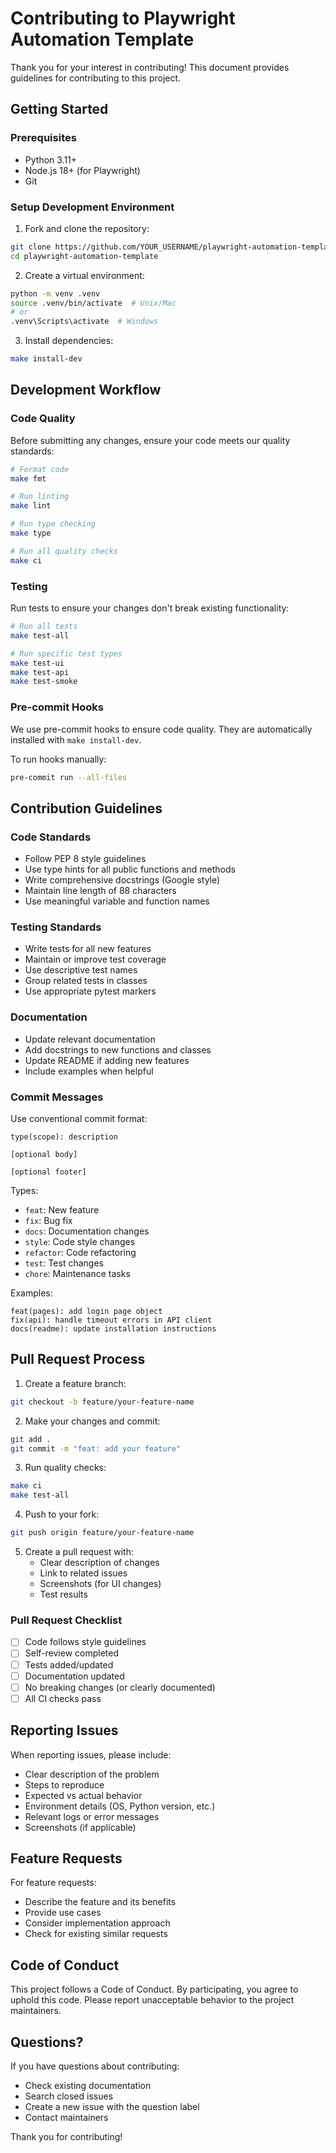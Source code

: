 # Contributing to Playwright Automation Template

Thank you for your interest in contributing! This document provides guidelines for contributing to this project.

## Getting Started

### Prerequisites
- Python 3.11+
- Node.js 18+ (for Playwright)
- Git

### Setup Development Environment

1. Fork and clone the repository:
```bash
git clone https://github.com/YOUR_USERNAME/playwright-automation-template.git
cd playwright-automation-template
```

2. Create a virtual environment:
```bash
python -m venv .venv
source .venv/bin/activate  # Unix/Mac
# or
.venv\Scripts\activate  # Windows
```

3. Install dependencies:
```bash
make install-dev
```

## Development Workflow

### Code Quality
Before submitting any changes, ensure your code meets our quality standards:

```bash
# Format code
make fmt

# Run linting
make lint

# Run type checking
make type

# Run all quality checks
make ci
```

### Testing
Run tests to ensure your changes don't break existing functionality:

```bash
# Run all tests
make test-all

# Run specific test types
make test-ui
make test-api
make test-smoke
```

### Pre-commit Hooks
We use pre-commit hooks to ensure code quality. They are automatically installed with `make install-dev`.

To run hooks manually:
```bash
pre-commit run --all-files
```

## Contribution Guidelines

### Code Standards
- Follow PEP 8 style guidelines
- Use type hints for all public functions and methods
- Write comprehensive docstrings (Google style)
- Maintain line length of 88 characters
- Use meaningful variable and function names

### Testing Standards
- Write tests for all new features
- Maintain or improve test coverage
- Use descriptive test names
- Group related tests in classes
- Use appropriate pytest markers

### Documentation
- Update relevant documentation
- Add docstrings to new functions and classes
- Update README if adding new features
- Include examples when helpful

### Commit Messages
Use conventional commit format:
```
type(scope): description

[optional body]

[optional footer]
```

Types:
- `feat`: New feature
- `fix`: Bug fix
- `docs`: Documentation changes
- `style`: Code style changes
- `refactor`: Code refactoring
- `test`: Test changes
- `chore`: Maintenance tasks

Examples:
```
feat(pages): add login page object
fix(api): handle timeout errors in API client
docs(readme): update installation instructions
```

## Pull Request Process

1. Create a feature branch:
```bash
git checkout -b feature/your-feature-name
```

2. Make your changes and commit:
```bash
git add .
git commit -m "feat: add your feature"
```

3. Run quality checks:
```bash
make ci
make test-all
```

4. Push to your fork:
```bash
git push origin feature/your-feature-name
```

5. Create a pull request with:
   - Clear description of changes
   - Link to related issues
   - Screenshots (for UI changes)
   - Test results

### Pull Request Checklist
- [ ] Code follows style guidelines
- [ ] Self-review completed
- [ ] Tests added/updated
- [ ] Documentation updated
- [ ] No breaking changes (or clearly documented)
- [ ] All CI checks pass

## Reporting Issues

When reporting issues, please include:
- Clear description of the problem
- Steps to reproduce
- Expected vs actual behavior
- Environment details (OS, Python version, etc.)
- Relevant logs or error messages
- Screenshots (if applicable)

## Feature Requests

For feature requests:
- Describe the feature and its benefits
- Provide use cases
- Consider implementation approach
- Check for existing similar requests

## Code of Conduct

This project follows a Code of Conduct. By participating, you agree to uphold this code. Please report unacceptable behavior to the project maintainers.

## Questions?

If you have questions about contributing:
- Check existing documentation
- Search closed issues
- Create a new issue with the question label
- Contact maintainers

Thank you for contributing!